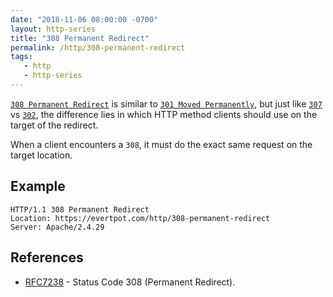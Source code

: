 ```yaml
---
date: "2018-11-06 08:00:00 -0700"
layout: http-series
title: "308 Permanent Redirect"
permalink: /http/308-permanent-redirect
tags:
   - http
   - http-series
---
```


[`308 Permanent Redirect`][1]  is similar to [`301 Moved Permanently`][2],
but just like [`307`][3] vs [`302`][4], the difference lies in which HTTP
method clients should use on the target of the redirect.

When a client encounters a `308`, it must do the exact same request on the
target location.

Example
------

```http
HTTP/1.1 308 Permanent Redirect
Location: https://evertpot.com/http/308-permanent-redirect
Server: Apache/2.4.29
```

References
----------

* [RFC7238][1] - Status Code 308 (Permanent Redirect).

[1]: https://tools.ietf.org/html/rfc7231#section-6.4.7 "307 Temporary Redirect"
[2]: /http/301-moved-permanently
[3]: /http/307-temporary-redirect
[4]: /http/302-found

